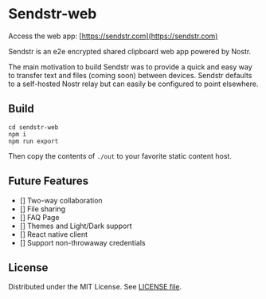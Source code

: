 # Sendstr-web

Access the web app: [https://sendstr.com](https://sendstr.com)

Sendstr is an e2e encrypted shared clipboard web app powered by Nostr.

The main motivation to build Sendstr was to provide a quick and easy way to transfer text and files (coming soon) between devices. Sendstr defaults to a self-hosted Nostr relay but can easily be configured to point elsewhere.

## Build
```
cd sendstr-web
npm i
npm run export
```

Then copy the contents of `./out` to your favorite static content host.

## Future Features

- [] Two-way collaboration
- [] File sharing
- [] FAQ Page
- [] Themes and Light/Dark support
- [] React native client
- [] Support non-throwaway credentials

## License

Distributed under the MIT License. See [LICENSE file](LICENSE).
